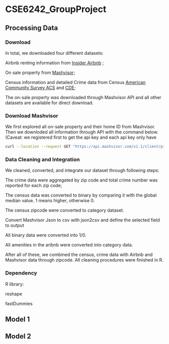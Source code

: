 # CSE6242_GroupProject
## Processing Data
### Download
In total, we downloaded four different datasets: 

Airbnb renting information from [Insider Airbnb](http://insideairbnb.com/get-the-data.html) ;

On sale property from [Mashvisor](https://www.mashvisor.com/);

Census information and detailed Crime data from Census [American Community Survey ACS](https://www.census.gov/programs-surveys/acs/data.html) and [CDE](https://crime-data-explorer.fr.cloud.gov/downloads-and-docs);

The on-sale property was downloaded through Mashvisor API and all other datasets are available for direct download. 

### Download Mashvisor
We first explored all on-sale property and their home ID from Mashvisor. Then we downloded all information through API with the command below. (Caveat: we registered first to get the api key and each api key only have  

```bash
curl --location --request GET "https://api.mashvisor.com/v1.1/client/property?id=$ID&state=TX" --header "x-api-key: 3e2c07a8-ce42-48cb-bd29-6ad797326a0e 
```

### Data Cleaning and Integration
We cleaned, converted, and integrate our dataset through following steps:

The crime data were aggregated by zip code and total crime number was reported for each zip code;

The census data was converted to binary by comparing it with the global median value. 1 means higher, otherwise 0. 

The census zipcode were converted to category dataset. 

Convert Mashvisor Json to csv with json2csv and define the selected field to output

All binary data were converted into 1/0. 

All amenities in the aribnb were converted into category data.

After all of these, we combined the census, crime data with Airbnb and Mashvisor data through zipcode. All cleaning procedures were finished in R. 

### Dependency
R library:

reshape

fastDummies

## Model 1
## Model 2
